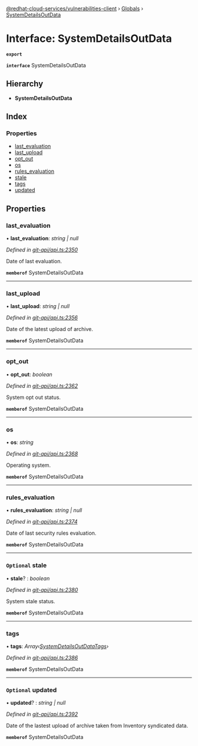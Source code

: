 [@redhat-cloud-services/vulnerabilities-client](../README.md) › [Globals](../globals.md) › [SystemDetailsOutData](systemdetailsoutdata.md)

# Interface: SystemDetailsOutData

**`export`** 

**`interface`** SystemDetailsOutData

## Hierarchy

* **SystemDetailsOutData**

## Index

### Properties

* [last_evaluation](systemdetailsoutdata.md#last_evaluation)
* [last_upload](systemdetailsoutdata.md#last_upload)
* [opt_out](systemdetailsoutdata.md#opt_out)
* [os](systemdetailsoutdata.md#os)
* [rules_evaluation](systemdetailsoutdata.md#rules_evaluation)
* [stale](systemdetailsoutdata.md#optional-stale)
* [tags](systemdetailsoutdata.md#tags)
* [updated](systemdetailsoutdata.md#optional-updated)

## Properties

###  last_evaluation

• **last_evaluation**: *string | null*

*Defined in [git-api/api.ts:2350](https://github.com/RedHatInsights/javascript-clients.gi/blob/master/packages/vulnerabilities/git-api/api.ts#L2350)*

Date of last evaluation.

**`memberof`** SystemDetailsOutData

___

###  last_upload

• **last_upload**: *string | null*

*Defined in [git-api/api.ts:2356](https://github.com/RedHatInsights/javascript-clients.gi/blob/master/packages/vulnerabilities/git-api/api.ts#L2356)*

Date of the latest upload of archive.

**`memberof`** SystemDetailsOutData

___

###  opt_out

• **opt_out**: *boolean*

*Defined in [git-api/api.ts:2362](https://github.com/RedHatInsights/javascript-clients.gi/blob/master/packages/vulnerabilities/git-api/api.ts#L2362)*

System opt out status.

**`memberof`** SystemDetailsOutData

___

###  os

• **os**: *string*

*Defined in [git-api/api.ts:2368](https://github.com/RedHatInsights/javascript-clients.gi/blob/master/packages/vulnerabilities/git-api/api.ts#L2368)*

Operating system.

**`memberof`** SystemDetailsOutData

___

###  rules_evaluation

• **rules_evaluation**: *string | null*

*Defined in [git-api/api.ts:2374](https://github.com/RedHatInsights/javascript-clients.gi/blob/master/packages/vulnerabilities/git-api/api.ts#L2374)*

Date of last security rules evaluation.

**`memberof`** SystemDetailsOutData

___

### `Optional` stale

• **stale**? : *boolean*

*Defined in [git-api/api.ts:2380](https://github.com/RedHatInsights/javascript-clients.gi/blob/master/packages/vulnerabilities/git-api/api.ts#L2380)*

System stale status.

**`memberof`** SystemDetailsOutData

___

###  tags

• **tags**: *Array‹[SystemDetailsOutDataTags](systemdetailsoutdatatags.md)›*

*Defined in [git-api/api.ts:2386](https://github.com/RedHatInsights/javascript-clients.gi/blob/master/packages/vulnerabilities/git-api/api.ts#L2386)*

**`memberof`** SystemDetailsOutData

___

### `Optional` updated

• **updated**? : *string | null*

*Defined in [git-api/api.ts:2392](https://github.com/RedHatInsights/javascript-clients.gi/blob/master/packages/vulnerabilities/git-api/api.ts#L2392)*

Date of the lastest upload of archive taken from Inventory syndicated data.

**`memberof`** SystemDetailsOutData

